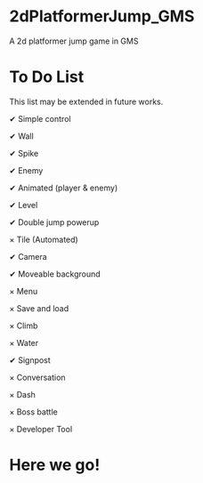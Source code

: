# 2dPlatformerJump_GMS
A 2d platformer jump game in GMS

# To Do List

This list may be extended in future works.

✔ Simple control

✔ Wall

✔ Spike

✔ Enemy

✔ Animated (player & enemy)

✔ Level

✔ Double jump powerup

× Tile (Automated)

✔ Camera

✔ Moveable background 

× Menu

× Save and load

× Climb

× Water

✔ Signpost

× Conversation

× Dash

× Boss battle

× Developer Tool

# Here we go!
